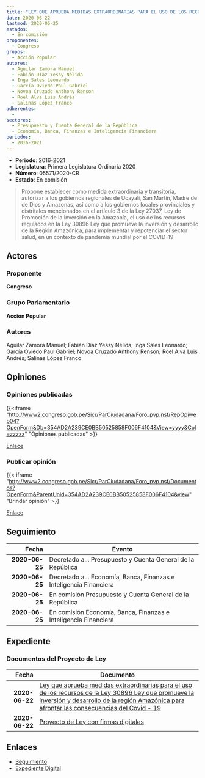 ```yaml
---
title: "LEY QUE APRUEBA MEDIDAS EXTRAORDINARIAS PARA EL USO DE LOS RECURSOS DE LA LEY 30896 LEY QUE PROMUEVE LA INVERSIÓN Y DESARROLLO DE LA REGIÓN AMAZÓNICA PARA AFRONTAR LAS CONSECUENCIAS DEL COVID 19"
date: 2020-06-22
lastmod: 2020-06-25
estados: 
  - En comisión
proponentes: 
  - Congreso
grupos: 
  - Acción Popular
autores: 
  - Aguilar Zamora Manuel
  - Fabián Díaz Yessy Nélida
  - Inga Sales Leonardo
  - García Oviedo Paul Gabriel
  - Novoa Cruzado Anthony Renson
  - Roel Alva Luis Andrés
  - Salinas López Franco
adherentes: 
  - 
sectores: 
  - Presupuesto y Cuenta General de la República
  - Economía, Banca, Finanzas e Inteligencia Financiera
periodos: 
  - 2016-2021
---
```


- **Periodo**: 2016-2021
- **Legislatura**: Primera Legislatura Ordinaria 2020
- **Número**: 05571/2020-CR
- **Estado**: En comisión

> Propone establecer como medida extraordinaria y transitoria, autorizar a los gobiernos regionales de Ucayali, San Martín, Madre de de Dios y Amazonas, así como a los gobiernos locales provinciales y distritales mencionados en el artículo 3 de la Ley 27037, Ley de Promoción de la Inversión en la Amazonía, el uso de los recursos regulados en la Ley 30896 Ley que promueve la inversión y desarrollo de la Región Amazónica, para implementar y repotenciar el sector salud, en un contexto de pandemia mundial por el COVID-19


## Actores

### Proponente

**Congreso**

### Grupo Parlamentario

**Acción Popular**

### Autores

Aguilar Zamora Manuel; Fabián Díaz Yessy Nélida; Inga Sales Leonardo; García Oviedo Paul Gabriel; Novoa Cruzado Anthony Renson; Roel Alva Luis Andrés; Salinas López Franco


## Opiniones

### Opiniones publicadas

{{<iframe "http://www2.congreso.gob.pe/Sicr/ParCiudadana/Foro_pvp.nsf/RepOpiweb04?OpenForm&Db=354AD2A239CE0BB50525858F006F4104&View=yyyy&Col=zzzzz" "Opiniones publicadas" >}}

[Enlace](http://www2.congreso.gob.pe/Sicr/ParCiudadana/Foro_pvp.nsf/RepOpiweb04?OpenForm&Db=354AD2A239CE0BB50525858F006F4104&View=yyyy&Col=zzzzz)
### Publicar opinión

{{< iframe "http://www2.congreso.gob.pe/Sicr/ParCiudadana/Foro_pvp.nsf/Documentos?OpenForm&ParentUnid=354AD2A239CE0BB50525858F006F4104&view" "Brindar opinión" >}}

[Enlace](http://www2.congreso.gob.pe/Sicr/ParCiudadana/Foro_pvp.nsf/Documentos?OpenForm&ParentUnid=354AD2A239CE0BB50525858F006F4104&view)

## Seguimiento

| Fecha | Evento |
|------:|--------|
| **2020-06-25** | Decretado a... Presupuesto y Cuenta General de la República|
| **2020-06-25** | Decretado a... Economía, Banca, Finanzas e Inteligencia Financiera|
| **2020-06-25** | En comisión Presupuesto y Cuenta General de la República|
| **2020-06-25** | En comisión Economía, Banca, Finanzas e Inteligencia Financiera|


## Expediente


### Documentos del Proyecto de Ley

| Fecha | Documento |
|------:|--------|
| **2020-06-22** | [Ley que aprueba medidas extraordinarias para el uso de los recursos de la Ley 30896 Ley que promueve la inversión y desarrollo de la región Amazónica para afrontar las consecuencias del Covid - 19](http://www.leyes.congreso.gob.pe/Documentos/2016_2021/Proyectos_de_Ley_y_de_Resoluciones_Legislativas/PL05571_20200622.pdf) |
| **2020-06-22** | [Proyecto de Ley con firmas digitales](http://www.leyes.congreso.gob.pe/Documentos/2016_2021/Proyectos_de_Ley_y_de_Resoluciones_Legislativas/Proyectos_Firmas_digitales/PL05571.pdf) |

## Enlaces 

- [Seguimiento](http://www2.congreso.gob.pe/Sicr/TraDocEstProc/CLProLey2016.nsf/f7fff46988ca05b1052578e100829cc7/36cb0360a5cadbe90525858f0079f25f?OpenDocument)
- [Expediente Digital](http://www2.congreso.gob.pe/Sicr/TraDocEstProc/CLProLey2016.nsf/f7fff46988ca05b1052578e100829cc7/36cb0360a5cadbe90525858f0079f25f?OpenDocument&Click=05257FB7005EB655.eb71d0cf91d8294e05256cdf006b5706/$Body/0.1C6C)
